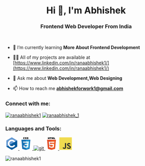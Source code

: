 
<h1 align="center">Hi 👋, I'm Abhishek</h1>
<h3 align="center">Frontend Web Developer From India</h3>
<img align="center" src="https://irfantariq.com/images/banner.gif" alt="">





- 🌱 I’m currently learning **More About Frontend Development**

- 👨‍💻 All of my projects are available at [https://www.linkedin.com/in/ranaabhishek1/](https://www.linkedin.com/in/ranaabhishek1/)

- 💬 Ask me about **Web Development,Web Designing**

- 📫 How to reach me **abhishekforwork1@gmail.com**

<h3 align="left">Connect with me:</h3>
<p align="left">
<a href="https://linkedin.com/in/ranaabhishek1" target="blank"><img align="center" src="https://raw.githubusercontent.com/rahuldkjain/github-profile-readme-generator/master/src/images/icons/Social/linked-in-alt.svg" alt="ranaabhishek1" height="30" width="40" /></a>
<a href="https://instagram.com/ranaabhishek_1" target="blank"><img align="center" src="https://raw.githubusercontent.com/rahuldkjain/github-profile-readme-generator/master/src/images/icons/Social/instagram.svg" alt="ranaabhishek_1" height="30" width="40" /></a>
</p>

<h3 align="left">Languages and Tools:</h3>
<p align="left"> <a href="https://www.cprogramming.com/" target="_blank" rel="noreferrer"> <img src="https://raw.githubusercontent.com/devicons/devicon/master/icons/c/c-original.svg" alt="c" width="40" height="40"/> </a> <a href="https://www.w3schools.com/css/" target="_blank" rel="noreferrer"> <img src="https://raw.githubusercontent.com/devicons/devicon/master/icons/css3/css3-original-wordmark.svg" alt="css3" width="40" height="40"/> </a> <a href="https://git-scm.com/" target="_blank" rel="noreferrer"> <img src="https://www.vectorlogo.zone/logos/git-scm/git-scm-icon.svg" alt="git" width="40" height="40"/> </a> <a href="https://www.w3.org/html/" target="_blank" rel="noreferrer"> <img src="https://raw.githubusercontent.com/devicons/devicon/master/icons/html5/html5-original-wordmark.svg" alt="html5" width="40" height="40"/> </a> <a href="https://developer.mozilla.org/en-US/docs/Web/JavaScript" target="_blank" rel="noreferrer"> <img src="https://raw.githubusercontent.com/devicons/devicon/master/icons/javascript/javascript-original.svg" alt="javascript" width="40" height="40"/> </a> </p>



<p><img align="center" src="https://github-readme-streak-stats.herokuapp.com/?user=ranaabhishek1&" alt="ranaabhishek1" /></p>
